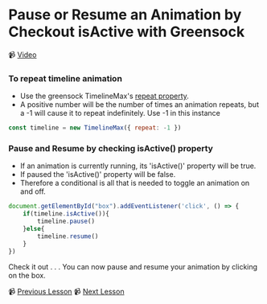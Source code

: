 # Pause or Resume an Animation by Checkout isActive with Greensock

📹 [Video](https://egghead.io/lessons/greensock-pause-or-resume-an-animation-by-checking-isactive-with-greensock)

### To repeat timeline animation

- Use the greensock TimelineMax's [repeat property](https://greensock.com/docs/v2/TimelineMax/repeat()).
- A positive number will be the number of times an animation repeats, but a -1 will cause it to repeat indefinitely. Use -1 in this instance

```js
const timeline = new TimelineMax({ repeat: -1 })
```

### Pause and Resume by checking isActive() property

- If an animation is currently running, its 'isActive()' property will be true.
- If paused the 'isActive()' property will be false.
- Therefore a conditional is all that is needed to toggle an animation on and off.

```js
document.getElementById("box").addEventListener('click', () => {
    if(timeline.isActive()){
        timeline.pause()
    }else{
        timeline.resume()
    } 
})
```

Check it out . . . You can now pause and resume your animation by clicking on the box.

📹 [Previous Lesson](https://egghead.io/lessons/greensock-create-animation-steps-with-greensock-s-timeline)
📹 [Next Lesson](https://egghead.io/lessons/greensock-manually-control-the-animation-with-progress-in-greensock)